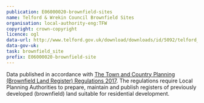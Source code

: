 ```yaml
---
publication: E06000020-brownfield-sites
name: Telford & Wrekin Council Brownfield Sites
organisation: local-authority-eng:TFW
copyright: crown-copyright
licence: ogl
data-url: http://www.telford.gov.uk/download/downloads/id/5092/telford_and_wrekin_council_brownfield_register_csv.csv
data-gov-uk: 
task: brownfield_site
prefix: E06000020-brownfield-site
---
```


Data published in accordance with [The Town and Country Planning (Brownfield Land Register) Regulations 2017](http://www.legislation.gov.uk/uksi/2017/403/contents/made).
The regulations require Local Planning Authorities to prepare, maintain and publish registers of previously developed (brownfield) land suitable for residential development.

